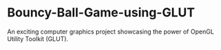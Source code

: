 # Bouncy-Ball-Game-using-GLUT
An exciting computer graphics project showcasing the power of OpenGL Utility Toolkit (GLUT). 
